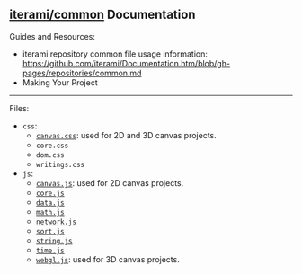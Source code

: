 [iterami/common](https://github.com/iterami/common) Documentation
-----------------------------------------------------------------

Guides and Resources:
* iterami repository common file usage information: https://github.com/iterami/Documentation.htm/blob/gh-pages/repositories/common.md
* Making Your Project

---

Files:
* `css`:
  * [`canvas.css`](https://github.com/iterami/Documentation.htm/blob/gh-pages/common/files/canvascss.md): used for 2D and 3D canvas projects.
  * `core.css`
  * `dom.css`
  * `writings.css`
* `js`:
  * [`canvas.js`](https://github.com/iterami/Documentation.htm/blob/gh-pages/common/files/canvasjs.md): used for 2D canvas projects.
  * [`core.js`](https://github.com/iterami/Documentation.htm/blob/gh-pages/common/files/corejs.md)
  * [`data.js`](https://github.com/iterami/Documentation.htm/blob/gh-pages/common/files/datajs.md)
  * [`math.js`](https://github.com/iterami/Documentation.htm/blob/gh-pages/common/files/mathjs.md)
  * [`network.js`](https://github.com/iterami/Documentation.htm/blob/gh-pages/common/files/networkjs.md)
  * [`sort.js`](https://github.com/iterami/Documentation.htm/blob/gh-pages/common/files/sortjs.md)
  * [`string.js`](https://github.com/iterami/Documentation.htm/blob/gh-pages/common/files/stringjs.md)
  * [`time.js`](https://github.com/iterami/Documentation.htm/blob/gh-pages/common/files/timejs.md)
  * [`webgl.js`](https://github.com/iterami/Documentation.htm/blob/gh-pages/common/files/webgljs.md): used for 3D canvas projects.
